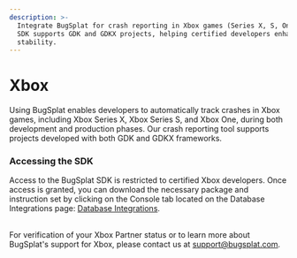 ```yaml
---
description: >-
  Integrate BugSplat for crash reporting in Xbox games (Series X, S, One). Our
  SDK supports GDK and GDKX projects, helping certified developers enhance game
  stability.
---
```


# Xbox

Using BugSplat enables developers to automatically track crashes in Xbox games, including Xbox Series X, Xbox Series S, and Xbox One, during both development and production phases. Our crash reporting tool supports projects developed with both GDK and GDKX frameworks.

### Accessing the SDK

Access to the BugSplat SDK is restricted to certified Xbox developers. Once access is granted, you can download the necessary package and instruction set by clicking on the Console tab located on the Database Integrations page: [Database Integrations](https://app.bugsplat.com/v2/database/integrations).

\
For verification of your Xbox Partner status or to learn more about BugSplat's support for Xbox, please contact us at [support@bugsplat.com](mailto:support@bugsplat.com).



